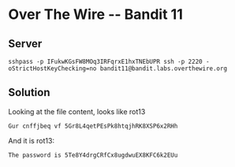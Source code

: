 # Over The Wire -- Bandit 11

## Server
```
sshpass -p IFukwKGsFW8MOq3IRFqrxE1hxTNEbUPR ssh -p 2220 -oStrictHostKeyChecking=no bandit11@bandit.labs.overthewire.org 
```

## Solution

Looking at the file content, looks like rot13
```
Gur cnffjbeq vf 5Gr8L4qetPEsPk8htqjhRK8XSP6x2RHh
```

And it is rot13:
```
The password is 5Te8Y4drgCRfCx8ugdwuEX8KFC6k2EUu
```
